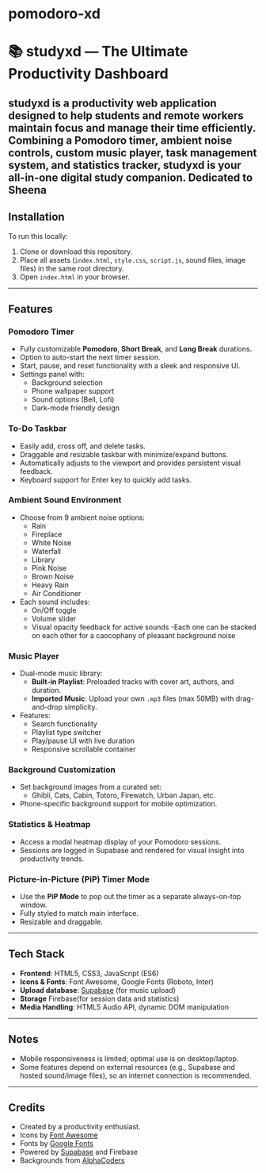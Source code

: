 # pomodoro-xd
# 📚 studyxd — The Ultimate Productivity Dashboard

**studyxd** is a productivity web application designed to help students and remote workers maintain focus and manage their time efficiently. Combining a Pomodoro timer, ambient noise controls, custom music player, task management system, and statistics tracker, studyxd is your all-in-one digital study companion.
Dedicated to Sheena
---
## Installation

To run this locally:

1. Clone or download this repository.
2. Place all assets (`index.html`, `style.css`, `script.js`, sound files, image files) in the same root directory.
3. Open `index.html` in your browser.

---

## Features

### Pomodoro Timer
- Fully customizable **Pomodoro**, **Short Break**, and **Long Break** durations.
- Option to auto-start the next timer session.
- Start, pause, and reset functionality with a sleek and responsive UI.
- Settings panel with:
  - Background selection
  - Phone wallpaper support
  - Sound options (Bell, Lofi)
  - Dark-mode friendly design

### To-Do Taskbar
- Easily add, cross off, and delete tasks.
- Draggable and resizable taskbar with minimize/expand buttons.
- Automatically adjusts to the viewport and provides persistent visual feedback.
- Keyboard support for Enter key to quickly add tasks.

### Ambient Sound Environment
- Choose from 9 ambient noise options:
  - Rain 
  - Fireplace 
  - White Noise 
  - Waterfall 
  - Library 
  - Pink Noise 
  - Brown Noise 
  - Heavy Rain 
  - Air Conditioner 
- Each sound includes:
  - On/Off toggle
  - Volume slider
  - Visual opacity feedback for active sounds
-Each one can be stacked on each other for a caocophany of pleasant background noise

### Music Player
- Dual-mode music library:
  - **Built-in Playlist**: Preloaded tracks with cover art, authors, and duration.
  - **Imported Music**: Upload your own `.mp3` files (max 50MB) with drag-and-drop simplicity.
- Features:
  - Search functionality
  - Playlist type switcher
  - Play/pause UI with live duration
  - Responsive scrollable container

### Background Customization
- Set background images from a curated set:
  - Ghibli, Cats, Cabin, Totoro, Firewatch, Urban Japan, etc.
- Phone-specific background support for mobile optimization.

### Statistics & Heatmap
- Access a modal heatmap display of your Pomodoro sessions.
- Sessions are logged in Supabase and rendered for visual insight into productivity trends.

### Picture-in-Picture (PiP) Timer Mode
- Use the **PiP Mode** to pop out the timer as a separate always-on-top window.
- Fully styled to match main interface.
- Resizable and draggable.

---

## Tech Stack

- **Frontend**: HTML5, CSS3, JavaScript (ES6)
- **Icons & Fonts**: Font Awesome, Google Fonts (Roboto, Inter)
- **Upload database**: [Supabase](https://supabase.com) (for music upload)
- **Storage** Firebase(for session data and statistics)
- **Media Handling**: HTML5 Audio API, dynamic DOM manipulation

---


## Notes
- Mobile responsiveness is limited; optimal use is on desktop/laptop.
- Some features depend on external resources (e.g., Supabase and hosted sound/image files), so an internet connection is recommended.

---

## Credits

- Created by a productivity enthusiast.
- Icons by [Font Awesome](https://fontawesome.com/)
- Fonts by [Google Fonts](https://fonts.google.com/)
- Powered by [Supabase](https://supabase.com) and Firebase
- Backgrounds from [AlphaCoders](https://mobile.alphacoders.com/)

